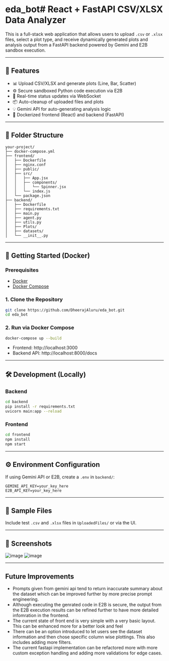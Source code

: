 # eda_bot# React + FastAPI CSV/XLSX Data Analyzer

This is a full-stack web application that allows users to upload `.csv` or `.xlsx` files, select a plot type, and receive dynamically generated plots and analysis output from a FastAPI backend powered by Gemini and E2B sandbox execution.

---

## 🔧 Features

- 📊 Upload CSV/XLSX and generate plots (Line, Bar, Scatter)
- ⚙️ Secure sandboxed Python code execution via E2B
- 🔁 Real-time status updates via WebSocket
- 📦 Auto-cleanup of uploaded files and plots
- 💡 Gemini API for auto-generating analysis logic
- 🐳 Dockerized frontend (React) and backend (FastAPI)

---

## 📁 Folder Structure

```
your-project/
├── docker-compose.yml
├── frontend/
│   ├── Dockerfile
│   ├── nginx.conf
│   ├── public/
│   ├── src/
│   │   ├── App.jsx
│   │   ├── components/
│   │   │   └── Spinner.jsx
│   │   └── index.js
│   └── package.json
├── backend/
│   ├── Dockerfile
│   ├── requirements.txt
│   ├── main.py
│   ├── agent.py
│   ├── utils.py
│   ├── Plots/
│   ├── datasets/
│   └── __init__.py
```

---

## 🚀 Getting Started (Docker)

### Prerequisites
- [Docker](https://www.docker.com/)
- [Docker Compose](https://docs.docker.com/compose/)

### 1. Clone the Repository
```bash
git clone https://github.com/DheerajAluru/eda_bot.git
cd eda_bot
```

### 2. Run via Docker Compose
```bash
docker-compose up --build
```

- Frontend: http://localhost:3000
- Backend API: http://localhost:8000/docs

---

## 🛠 Development (Locally)

### Backend
```bash
cd backend
pip install -r requirements.txt
uvicorn main:app --reload
```

### Frontend
```bash
cd frontend
npm install
npm start
```

---

## ⚙️ Environment Configuration
If using Gemini API or E2B, create a `.env` in `backend/`:
```env
GEMINI_API_KEY=your_key_here
E2B_API_KEY=your_key_here
```

---

## 🧪 Sample Files
Include test `.csv` and `.xlsx` files in `UploadedFiles/` or via the UI.

---

## 📸 Screenshots
![image](https://drive.google.com/uc?export=view&id=1JXt5WNzridKwe35zsjq_v0eHbCNQrmVB)
![image](https://drive.google.com/uc?export=view&id=1SJztEe_WK7kNCvtgFAnGD-WKC7riIGrx)

---

## Future Improvements
- Prompts given from gemini api tend to return inaccurate summary about the dataset which can be improved further by more precise prompt engineering.
- Although executing the genrated code in E2B is secure, the output from the E2B execution results can be refined further to have more detailed infomration in the frontend.
- The current state of front end is very simple with a very basic layout. This can be enhanced more for a better look and feel
- There can be an option introduced to let users see the dataset information and then chose specific column wise plottings. This also includes adding more filters.
- The current fastapi implementation can be refactored more with more custom exception handling and adding more validations for edge cases.